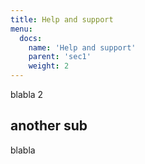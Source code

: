 ```yaml
---
title: Help and support
menu:
  docs:
    name: 'Help and support'
    parent: 'sec1'
    weight: 2
---
```


blabla 2

## another sub
blabla
